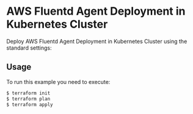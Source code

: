 # AWS Fluentd Agent Deployment in Kubernetes Cluster

Deploy AWS Fluentd Agent Deployment in Kubernetes Cluster using the standard settings:


## Usage

To run this example you need to execute:

```bash
$ terraform init
$ terraform plan
$ terraform apply
```
